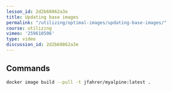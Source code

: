 ```yaml
---
lesson_id: 2d2b60862a3e
title: Updating base images
permalink: "/utilizing/optimal-images/updating-base-images/"
course: utilizing
vimeo: '259610506'
type: video
discussion_id: 2d2b60862a3e
---
```


## Commands
```sh
docker image build --pull -t jfahrer/myalpine:latest .
```
